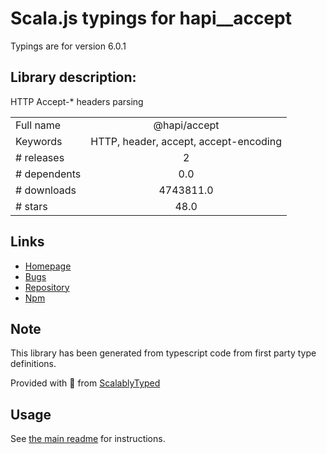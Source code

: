 
# Scala.js typings for hapi__accept

Typings are for version 6.0.1

## Library description:
HTTP Accept-* headers parsing

|                    |                 |
| ------------------ | :-------------: |
| Full name          | @hapi/accept |
| Keywords           | HTTP, header, accept, accept-encoding |
| # releases         | 2 |
| # dependents       | 0.0 |
| # downloads        | 4743811.0 |
| # stars            | 48.0 |

## Links
- [Homepage](https://github.com/hapijs/accept#readme)
- [Bugs](https://github.com/hapijs/accept/issues)
- [Repository](https://github.com/hapijs/accept)
- [Npm](https://www.npmjs.com/package/%40hapi%2Faccept)
    


## Note
This library has been generated from typescript code from first party type definitions.

Provided with :purple_heart: from [ScalablyTyped](https://github.com/oyvindberg/ScalablyTyped)

## Usage
See [the main readme](../../readme.md) for instructions.


